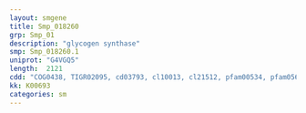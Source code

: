 ```yaml
---
layout: smgene
title: Smp_018260
grp: Smp_01
description: "glycogen synthase"
smp: Smp_018260.1
uniprot: "G4VGQ5"
length:  2121
cdd: "COG0438, TIGR02095, cd03793, cl10013, cl21512, pfam00534, pfam05693"
kk: K00693
categories: sm
---
```

